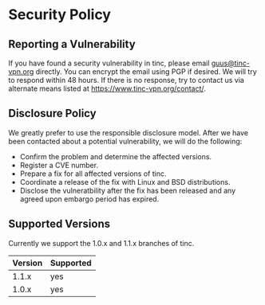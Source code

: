 # Security Policy

## Reporting a Vulnerability

If you have found a security vulnerability in tinc, please email
guus@tinc-vpn.org directly. You can encrypt the email using PGP if desired. We
will try to respond within 48 hours. If there is no response, try to contact us
via alternate means listed at https://www.tinc-vpn.org/contact/.

## Disclosure Policy

We greatly prefer to use the responsible disclosure model. After we have been
contacted about a potential vulnerability, we will do the following:

- Confirm the problem and determine the affected versions.
- Register a CVE number.
- Prepare a fix for all affected versions of tinc.
- Coordinate a release of the fix with Linux and BSD distributions.
- Disclose the vulneratbility after the fix has been released and any agreed
  upon embargo period has expired.

## Supported Versions

Currently we support the 1.0.x and 1.1.x branches of tinc.

| Version | Supported |
|---------|-----------|
| 1.1.x   | yes       |
| 1.0.x   | yes       |

